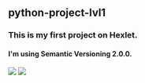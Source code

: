 <h2>python-project-lvl1</h2>
<h3>This is my first project on Hexlet.</h3>
<h4>I'm using Semantic Versioning 2.0.0.</h4>
<p>
<a href="https://codeclimate.com/github/oleglego94/python-project-lvl1/maintainability"><img src="https://api.codeclimate.com/v1/badges/3484037c18398fc39afc/maintainability" /></a>
<a href="https://codeclimate.com/github/oleglego94/python-project-lvl1/test_coverage"><img src="https://api.codeclimate.com/v1/badges/3484037c18398fc39afc/test_coverage" /></a>
<a href="https://github.com/oleglego94/python-project-lvl1/workflows/Python%20CI/badge.svg?branch=master&event=push"></a>
</p>
